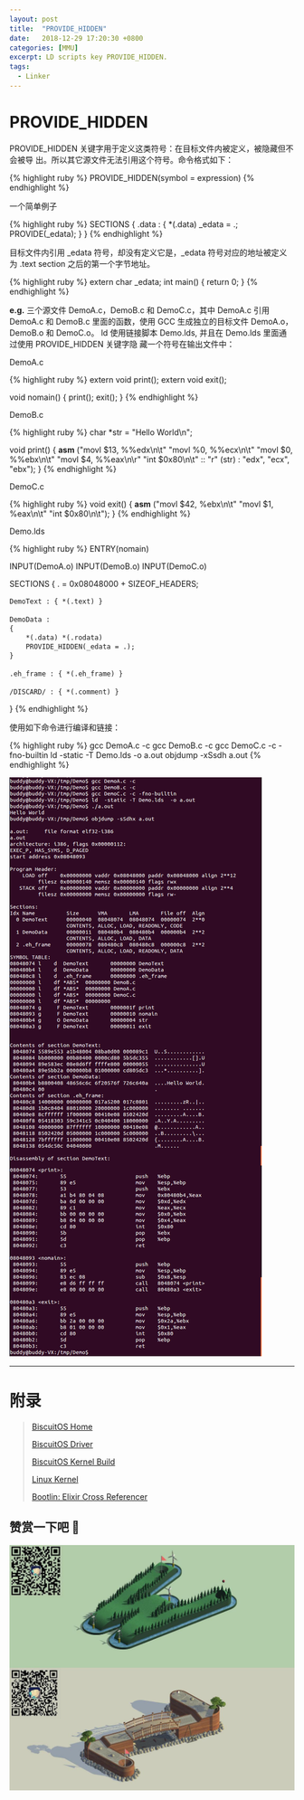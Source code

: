 ```yaml
---
layout: post
title:  "PROVIDE_HIDDEN"
date:   2018-12-29 17:20:30 +0800
categories: [MMU]
excerpt: LD scripts key PROVIDE_HIDDEN.
tags:
  - Linker
---
```


# PROVIDE_HIDDEN

PROVIDE_HIDDEN 关键字用于定义这类符号：在目标文件内被定义，被隐藏但不会被导
出。所以其它源文件无法引用这个符号。命令格式如下：

{% highlight ruby %}
PROVIDE_HIDDEN(symbol = expression)
{% endhighlight %}

一个简单例子

{% highlight ruby %}
SECTIONS
{
    .data : 
    { 
        *(.data) 
        _edata = .;
        PROVIDE(_edata);
    }
}
{% endhighlight %}

目标文件内引用 _edata 符号，却没有定义它是，_edata 符号对应的地址被定义为 
.text section 之后的第一个字节地址。

{% highlight ruby %}
extern char _edata;
int main()
{
    return 0;
}
{% endhighlight %}

**e.g.** 三个源文件 DemoA.c，DemoB.c 和 DemoC.c，其中 DemoA.c 引用 DemoA.c 和 
DemoB.c 里面的函数，使用 GCC 生成独立的目标文件 DemoA.o，DemoB.o 和 DemoC.o。
ld 使用链接脚本 Demo.lds, 并且在 Demo.lds 里面通过使用 PROVIDE_HIDDEN 关键字隐
藏一个符号在输出文件中：

DemoA.c

{% highlight ruby %}
extern void print();
extern void exit();

void nomain()
{
    print();
    exit();
}
{% endhighlight %}

DemoB.c

{% highlight ruby %}
char *str = "Hello World\n";

void print()
{
    __asm__ ("movl $13, %%edx\n\t"
             "movl %0, %%ecx\n\t"
             "movl $0, %%ebx\n\t"
             "movl $4, %%eax\n\r"
             "int $0x80\n\t"
             :: "r" (str) : "edx", "ecx", "ebx");
}
{% endhighlight %}

DemoC.c

{% highlight ruby %}
void exit()
{
    __asm__ ("movl $42, %ebx\n\t"
             "movl $1, %eax\n\t"
             "int $0x80\n\t");
}
{% endhighlight %}

Demo.lds 

{% highlight ruby %}
ENTRY(nomain)

INPUT(DemoA.o)
INPUT(DemoB.o)
INPUT(DemoC.o)

SECTIONS
{
    . = 0x08048000 + SIZEOF_HEADERS;

    DemoText : { *(.text) }

    DemoData : 
    {
        *(.data) *(.rodata)
        PROVIDE_HIDDEN(_edata = .);
    }

    .eh_frame : { *(.eh_frame) }

    /DISCARD/ : { *(.comment) }
}
{% endhighlight %}

使用如下命令进行编译和链接：

{% highlight ruby %}
gcc DemoA.c -c
gcc DemoB.c -c
gcc DemoC.c -c -fno-builtin
ld -static -T Demo.lds -o a.out
objdump -xSsdh a.out
{% endhighlight %}

![LD](/assets/PDB/BiscuitOS/kernel/MMU000524.png)

-----------------------------------------------

# <span id="附录">附录</span>

> [BiscuitOS Home](https://biscuitos.github.io/)
>
> [BiscuitOS Driver](https://biscuitos.github.io/blog/BiscuitOS_Catalogue/)
>
> [BiscuitOS Kernel Build](https://biscuitos.github.io/blog/Kernel_Build/)
>
> [Linux Kernel](https://www.kernel.org/)
>
> [Bootlin: Elixir Cross Referencer](https://elixir.bootlin.com/linux/latest/source)

## 赞赏一下吧 🙂

![MMU](/assets/PDB/BiscuitOS/kernel/HAB000036.jpg)
